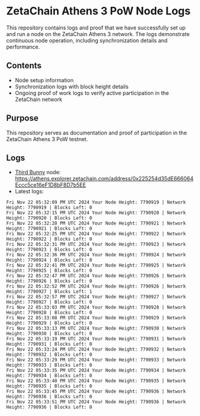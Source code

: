 # ZetaChain Athens 3 PoW Node Logs
This repository contains logs and proof that we have successfully set up and run a node on the ZetaChain Athens 3 network. The logs demonstrate continuous node operation, including synchronization details and performance.

## Contents
- Node setup information
- Synchronization logs with block height details
- Ongoing proof of work logs to verify active participation in the ZetaChain network

## Purpose
This repository serves as documentation and proof of participation in the ZetaChain Athens 3 PoW testnet.

## Logs

- [Third Bunny](https://thirdbunny.xyz/) node: https://athens.explorer.zetachain.com/address/0x225254d35dE666064Eccc5ce16eF1D8bF8D7b5EE
- Latest logs:
```
Fri Nov 22 05:32:09 PM UTC 2024 Your Node Height: 7790919 | Network Height: 7790919 | Blocks Left: 0
Fri Nov 22 05:32:15 PM UTC 2024 Your Node Height: 7790920 | Network Height: 7790920 | Blocks Left: 0
Fri Nov 22 05:32:20 PM UTC 2024 Your Node Height: 7790921 | Network Height: 7790921 | Blocks Left: 0
Fri Nov 22 05:32:25 PM UTC 2024 Your Node Height: 7790922 | Network Height: 7790922 | Blocks Left: 0
Fri Nov 22 05:32:31 PM UTC 2024 Your Node Height: 7790923 | Network Height: 7790923 | Blocks Left: 0
Fri Nov 22 05:32:36 PM UTC 2024 Your Node Height: 7790924 | Network Height: 7790924 | Blocks Left: 0
Fri Nov 22 05:32:41 PM UTC 2024 Your Node Height: 7790925 | Network Height: 7790925 | Blocks Left: 0
Fri Nov 22 05:32:47 PM UTC 2024 Your Node Height: 7790926 | Network Height: 7790926 | Blocks Left: 0
Fri Nov 22 05:32:52 PM UTC 2024 Your Node Height: 7790926 | Network Height: 7790927 | Blocks Left: 1
Fri Nov 22 05:32:57 PM UTC 2024 Your Node Height: 7790927 | Network Height: 7790927 | Blocks Left: 0
Fri Nov 22 05:33:03 PM UTC 2024 Your Node Height: 7790928 | Network Height: 7790928 | Blocks Left: 0
Fri Nov 22 05:33:08 PM UTC 2024 Your Node Height: 7790929 | Network Height: 7790929 | Blocks Left: 0
Fri Nov 22 05:33:13 PM UTC 2024 Your Node Height: 7790930 | Network Height: 7790930 | Blocks Left: 0
Fri Nov 22 05:33:19 PM UTC 2024 Your Node Height: 7790931 | Network Height: 7790931 | Blocks Left: 0
Fri Nov 22 05:33:24 PM UTC 2024 Your Node Height: 7790932 | Network Height: 7790932 | Blocks Left: 0
Fri Nov 22 05:33:29 PM UTC 2024 Your Node Height: 7790933 | Network Height: 7790933 | Blocks Left: 0
Fri Nov 22 05:33:35 PM UTC 2024 Your Node Height: 7790934 | Network Height: 7790934 | Blocks Left: 0
Fri Nov 22 05:33:40 PM UTC 2024 Your Node Height: 7790935 | Network Height: 7790935 | Blocks Left: 0
Fri Nov 22 05:33:45 PM UTC 2024 Your Node Height: 7790936 | Network Height: 7790936 | Blocks Left: 0
Fri Nov 22 05:33:51 PM UTC 2024 Your Node Height: 7790936 | Network Height: 7790936 | Blocks Left: 0
```
